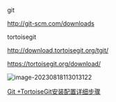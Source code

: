 git

http://git-scm.com/downloads



tortoisegit

http://download.tortoisegit.org/tgit/

https://tortoisegit.org/download/

![image-20230818113013122](https://chunhui-a.oss-cn-nanjing.aliyuncs.com/typora/img/image-20230818113013122.png)

[Git +TortoiseGit安装配置详细步骤](https://blog.csdn.net/xc_zhou/article/details/93137856)